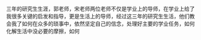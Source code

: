 三年的研究生生涯，郭老师，宋老师两位老师不仅是学业上的导师，在学业上给了我很多关键的启发和指导，更是生活上的导师，经过这三年的研究生生活，他们教会我了如何在众多的琐事中，依然坚定自己的信念，处理好主要的学业任务，如何化解生活中没必要的摩擦，如何